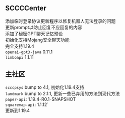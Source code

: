 ## SCCCCenter
添加临时登录协议更新程序以修复机器人无法登录的问题  
更新prompt以防止回复不应回复的内容  
添加了秘密GPT聊天记忆预设  
初始化支持Mojang安全聊天功能  
完全支持1.19.4  
`openai-gpt3-java` 0.11.1  
`limboapi` 1.1.11  
## 主社区
`scccpsys` bump to 4.1, 初始化1.19.4支持  
`landmark` bump to 2.1.1, 更新一些已弃用的方法到现代方法  
`paper-api`: 1.19.4-R0.1-SNAPSHOT  
`squaremap-api`: 1.1.12`  
更新到1.19.4  

